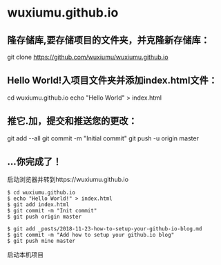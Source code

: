 # wuxiumu.github.io
## 隆存储库,要存储项目的文件夹，并克隆新存储库：
git clone https://github.com/wuxiumu/wuxiumu.github.io
## Hello World!入项目文件夹并添加index.html文件：
cd wuxiumu.github.io
echo "Hello World" > index.html
## 推它.加，提交和推送您的更改：
git add --all
git commit -m "Initial commit"
git push -u origin master
## ...你完成了！
启动浏览器并转到https://wuxiumu.github.io
```git
$ cd wuxiumu.github.io
$ echo "Hello World!" > index.html
$ git add index.html
$ git commit -m "Init commit"
$ git push origin master

$ git add _posts/2018-11-23-how-to-setup-your-github-io-blog.md
$ git commit -m "Add how to setup your github.io blog"
$ git push mine master

```
启动本机项目
```

```
